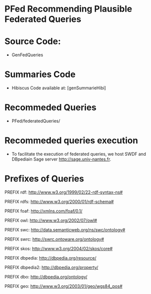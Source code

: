 # PFed Recommending Plausible Federated Queries 

# Source Code:
- GenFedQueries

# Summaries Code
- Hibiscus Code available at: [genSummarieHibi]

# Recommeded Queries
-  PFed/federatedQueries/

# Recommeded queries execution 
- To facilitate the execution of federated queries, we host  SWDF and DBpediain  Sage server 
 http://sage.univ-nantes.fr. 
 
 # Prefixes of Queries
PREFIX rdf: <http://www.w3.org/1999/02/22-rdf-syntax-ns#>

PREFIX rdfs: <http://www.w3.org/2000/01/rdf-schema#>

PREFIX foaf: <http://xmlns.com/foaf/0.1/>

PREFIX owl: <http://www.w3.org/2002/07/owl#>

PREFIX swc: <http://data.semanticweb.org/ns/swc/ontology#>

PREFIX swrc: <http://swrc.ontoware.org/ontology#>

PREFIX skos: <http://www.w3.org/2004/02/skos/core#>

PREFIX dbpedia: <http://dbpedia.org/resource/>

PREFIX dbpedia2: <http://dbpedia.org/property/>

PREFIX dbo: <http://dbpedia.org/ontology/>

PREFIX geo: <http://www.w3.org/2003/01/geo/wgs84_pos#>
